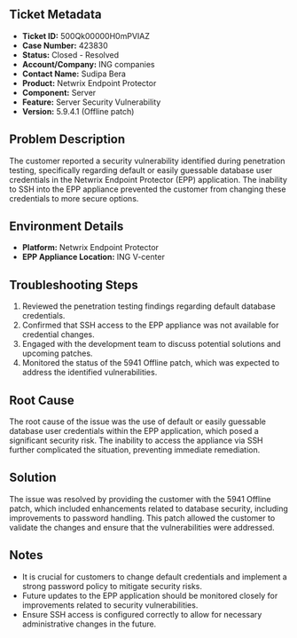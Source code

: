 ## Ticket Metadata
- **Ticket ID:** 500Qk00000H0mPVIAZ
- **Case Number:** 423830
- **Status:** Closed - Resolved
- **Account/Company:** ING companies
- **Contact Name:** Sudipa Bera
- **Product:** Netwrix Endpoint Protector
- **Component:** Server
- **Feature:** Server Security Vulnerability
- **Version:** 5.9.4.1 (Offline patch)

## Problem Description
The customer reported a security vulnerability identified during penetration testing, specifically regarding default or easily guessable database user credentials in the Netwrix Endpoint Protector (EPP) application. The inability to SSH into the EPP appliance prevented the customer from changing these credentials to more secure options.

## Environment Details
- **Platform:** Netwrix Endpoint Protector
- **EPP Appliance Location:** ING V-center

## Troubleshooting Steps
1. Reviewed the penetration testing findings regarding default database credentials.
2. Confirmed that SSH access to the EPP appliance was not available for credential changes.
3. Engaged with the development team to discuss potential solutions and upcoming patches.
4. Monitored the status of the 5941 Offline patch, which was expected to address the identified vulnerabilities.

## Root Cause
The root cause of the issue was the use of default or easily guessable database user credentials within the EPP application, which posed a significant security risk. The inability to access the appliance via SSH further complicated the situation, preventing immediate remediation.

## Solution
The issue was resolved by providing the customer with the 5941 Offline patch, which included enhancements related to database security, including improvements to password handling. This patch allowed the customer to validate the changes and ensure that the vulnerabilities were addressed.

## Notes
- It is crucial for customers to change default credentials and implement a strong password policy to mitigate security risks.
- Future updates to the EPP application should be monitored closely for improvements related to security vulnerabilities.
- Ensure SSH access is configured correctly to allow for necessary administrative changes in the future.